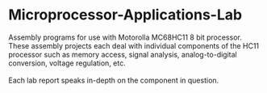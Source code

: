 # Microprocessor-Applications-Lab
Assembly programs for use with Motorolla MC68HC11 8 bit processor.
These assembly projects each deal with individual components of the HC11 processor such as memory access, signal analysis, analog-to-digital conversion, voltage regulation, etc.<br></br>
Each lab report speaks in-depth on the component in question.

